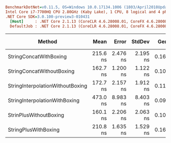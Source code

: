 ``` ini

BenchmarkDotNet=v0.11.5, OS=Windows 10.0.17134.1006 (1803/April2018Update/Redstone4)
Intel Core i7-7700HQ CPU 2.80GHz (Kaby Lake), 1 CPU, 8 logical and 4 physical cores
.NET Core SDK=3.0.100-preview3-010431
  [Host]     : .NET Core 2.1.13 (CoreCLR 4.6.28008.01, CoreFX 4.6.28008.01), 64bit RyuJIT
  DefaultJob : .NET Core 2.1.13 (CoreCLR 4.6.28008.01, CoreFX 4.6.28008.01), 64bit RyuJIT


```
|                           Method |     Mean |    Error |   StdDev |  Gen 0 | Gen 1 | Gen 2 | Allocated |
|--------------------------------- |---------:|---------:|---------:|-------:|------:|------:|----------:|
|           StringConcatWithBoxing | 215.6 ns | 2.476 ns | 2.195 ns | 0.1676 |     - |     - |     528 B |
|        StringConcatWithoutBoxing | 162.7 ns | 1.200 ns | 1.122 ns | 0.1092 |     - |     - |     344 B |
| StringInterpolationWithoutBoxing | 172.7 ns | 2.157 ns | 1.912 ns | 0.1142 |     - |     - |     360 B |
|    StringInterpolationWithBoxing | 473.0 ns | 8.983 ns | 8.403 ns | 0.0982 |     - |     - |     312 B |
|           StrinPlusWithoutBoxing | 160.1 ns | 2.206 ns | 2.063 ns | 0.1092 |     - |     - |     344 B |
|             StringPlusWithBoxing | 210.8 ns | 1.635 ns | 1.529 ns | 0.1600 |     - |     - |     504 B |
